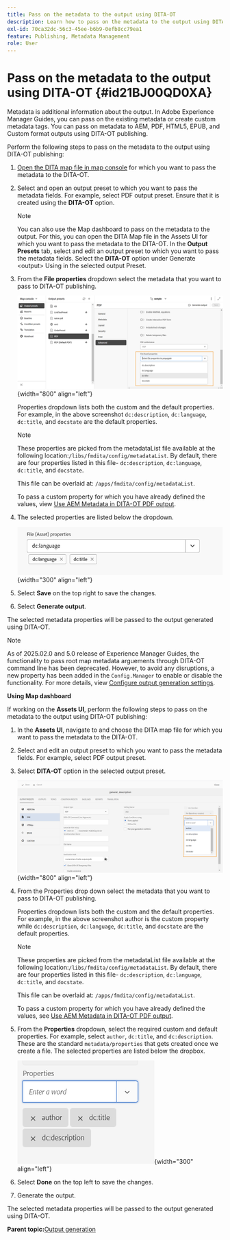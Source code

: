 ```yaml
---
title: Pass on the metadata to the output using DITA-OT
description: Learn how to pass on the metadata to the output using DITA-OT publishing in AEM Guides.
exl-id: 70ca32dc-56c3-45ee-b6b9-0efb8cc79ea1
feature: Publishing, Metadata Management
role: User
---
```

# Pass on the metadata to the output using DITA-OT {#id21BJ00QD0XA}

Metadata is additional information about the output. In Adobe Experience Manager Guides, you can pass on the existing metadata or create custom metadata tags. You can pass on metadata to AEM, PDF, HTML5, EPUB, and Custom format outputs using DITA-OT publishing.

Perform the following steps to pass on the metadata to the output using DITA-OT publishing:

1.  [Open the DITA map file in map console](./open-files-map-console.md) for which you want to pass the metadata to the DITA-OT. 
1.  Select and open an output preset to which you want to pass the metadata fields. For example, select PDF output preset. Ensure that it is created using the **DITA-OT** option. 

    >[!NOTE]
    >
    > You can also use the Map dashboard to pass on the metadata to the output. For this, you can open the DITA Map file in the Assets UI for which you want to pass the metadata to the DITA-OT. In the **Output Presets** tab, select and edit an output preset to which you want to pass the metadata fields. Select the **DITA-OT** option under Generate <output\> Using in the selected output Preset.

1.  From the **File properties** dropdown select the metadata that you want to pass to DITA-OT publishing.

    ![](images/custom-metadata-output-preset-new.png){width="800" align="left"}

    Properties dropdown lists both the custom and the default properties. For example, in the above screenshot `dc:description`, `dc:language`, `dc:title`, and `docstate` are the default properties.

    >[!NOTE]
    >
    > These properties are picked from the metadataList file available at the following location:`/libs/fmdita/config/metadataList`. By default, there are four properties listed in this file- `dc:description`, `dc:language`, `dc:title`, and `docstate`.

    This file can be overlaid at: `/apps/fmdita/config/metadataList`.

    To pass a custom property for which you have already defined the values, view [Use AEM Metadata in DITA-OT PDF output](https://experienceleaguecommunities.adobe.com/t5/xml-documentation-discussions/use-aem-metadata-in-dita-ot-pdf-output/td-p/411880).

1.  The selected properties are listed below the dropdown.

    ![](images/metadata-added-dropdown.png){width="300" align="left"}

1.  Select **Save** on the top right to save the changes.
1.  Select **Generate output**. 

The selected metadata properties will be passed to the output generated using DITA-OT.

>[!NOTE]
>
> As of 2025.02.0 and 5.0 release of Experience Manager Guides, the functionality to pass root map metadata arguements through DITA-OT command line has been deprecated. However, to avoid any disruptions, a new property has been added in the `Config.Manager` to enable or disable the functionality.  For more details, view [Configure output generation settings](../cs-install-guide/conf-output-generation.md#configure-the-dita-ot-command-line-arguement-field-on-the-dita-map-dashboard).

**Using Map dashboard**

If working on the **Assets UI**, perform the following steps to pass on the metadata to the output using DITA-OT publishing:

1. In the **Assets UI**, navigate to and choose the DITA map file for which you want to pass the metadata to the DITA-OT.
1. Select and edit an output preset to which you want to pass the metadata fields. For example, select PDF output preset.
1. Select **DITA-OT** option in the selected output preset.

    ![](images/custom-meta-data-output-preset.png){width="800" align="left"}

1. From the Properties drop down select the metadata that you want to pass to DITA-OT publishing.

    Properties dropdown lists both the custom and the default properties. For example, in the above screenshot author is the custom property while `dc:description`, `dc:language`, `dc:title`, and `docstate` are the default properties.

    >[!NOTE]
    >
    > These properties are picked from the metadataList file available at the following location:`/libs/fmdita/config/metadataList`. By default, there are four properties listed in this file- `dc:description`, `dc:language`, `dc:title`, and `docstate`.

    This file can be overlaid at: `/apps/fmdita/config/metadataList`.

    To pass a custom property for which you have already defined the values, see [Use AEM Metadata in DITA-OT PDF output](https://experienceleaguecommunities.adobe.com/t5/xml-documentation-discussions/use-aem-metadata-in-dita-ot-pdf-output/td-p/411880).

1.  From the **Properties** dropdown, select the required custom and default properties. For example, select `author`, `dc:title`, and `dc:description`. These are the standard `metadata/properties` that gets created once we create a file. The selected properties are listed below the dropbox.

    ![](images/selected-metadata-properties.png){width="300" align="left"}

1.  Select **Done** on the top left to save the changes.
1.  Generate the output.

The selected metadata properties will be passed to the output generated using DITA-OT.



**Parent topic:**[Output generation](generate-output.md)
